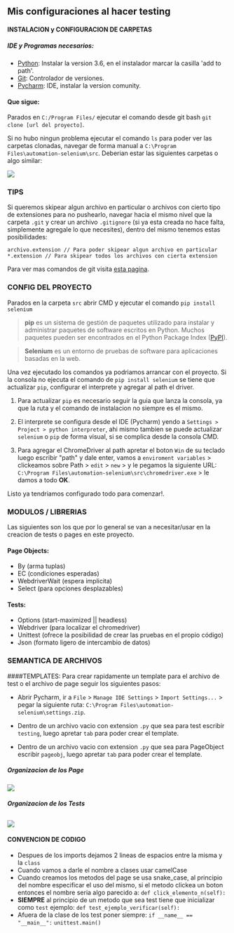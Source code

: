 ## Mis configuraciones al hacer testing

#### INSTALACION y CONFIGURACION DE CARPETAS
##### IDE y Programas necesarios:
- [Python](https://www.python.org/downloads/ "Python"): Instalar la version 3.6, en el instalador marcar la casilla 'add to path'.
- [Git](https://git-scm.com/ "esta pagina"): Controlador de versiones. 
- [Pycharm](https://www.jetbrains.com/pycharm/download/#section=windows "Pycharm"): IDE, instalar la version comunity.

#### Que sigue:
Parados en `C:/Program Files/` ejecutar el comando desde git bash `git clone [url del proyecto]`.

Si no hubo ningun problema ejecutar el comando `ls` para poder ver las carpetas clonadas, navegar de forma manual a `C:\Program Files\automation-selenium\src`. 
Deberian estar las siguientes carpetas o algo similar:

![](Imagenes/organizacionCarpetas.png)
### TIPS
Si queremos skipear algun archivo en particular o archivos con cierto tipo de extensiones para no pushearlo, navegar hacia el mismo nivel que la carpeta `.git` y crear un archivo `.gitignore` (si ya esta creada no hace falta, simplemente agregale lo que necesites), dentro del mismo tenemos estas posibilidades:
```
archivo.extension // Para poder skipear algun archivo en particular
*.extension // Para skipear todos los archivos con cierta extension
```
Para ver mas comandos de git visita [esta pagina](https://www.hostinger.com/tutorials/basic-git-commands "esta pagina").
### CONFIG DEL PROYECTO
Parados en la carpeta `src` abrir CMD y ejecutar el comando `pip install selenium`
> **pip** es un sistema de gestión de paquetes utilizado para instalar y administrar paquetes de software escritos en Python. Muchos paquetes pueden ser encontrados en el Python Package Index ([PyPI](https://pypi.org/ "PyPI")).

> **Selenium** es un entorno de pruebas de software para aplicaciones basadas en la web.

Una vez ejecutado los comandos ya podriamos arrancar con el proyecto.
Si la consola no ejecuta el comando de `pip install selenium` se tiene que actualizar `pip`, configurar el interprete y agregar al path el driver.
1. Para actualizar `pip` es necesario seguir la guia que lanza la consola, ya que la ruta y el comando de instalacion no siempre es el mismo.

2. El interprete se configura desde el IDE (Pycharm) yendo a `Settings > Project > python interpreter`, ahi mismo tambien se puede actualizar `selenium` o `pip` de forma visual, si se complica desde la consola CMD.

3. Para agregar el ChromeDriver al path apretar el boton `Win` de su teclado luego escribir "path" y dale enter, vamos a `enviroment variables` > clickeamos sobre Path > `edit` > `new` > y le pegamos la siguiente URL: `C:\Program Files\automation-selenium\src\chromedriver.exe` > le damos a todo **OK**.

Listo ya tendriamos configurado todo para comenzar!.
### MODULOS / LIBRERIAS 
Las siguientes son los que por lo general se van a necesitar/usar en la creacion de tests o pages en este proyecto.
#### Page Objects:
- By (arma tuplas)
- EC (condiciones esperadas)
- WebdriverWait (espera implicita)
- Select (para opciones desplazables)
#### Tests:
- Options (start-maximized || headless)
- Webdriver (para localizar el chromedriver)
- Unittest (ofrece la posibilidad de crear las pruebas en el propio código)
- Json (formato ligero de intercambio de datos)

### SEMANTICA DE ARCHIVOS
####TEMPLATES:
Para crear rapidamente un template para el archivo de test o el archivo de page seguir los siguientes pasos:
- Abrir Pycharm, ir a `File` > `Manage IDE Settings` > `Import Settings...` > pegar la siguiente ruta: `C:\Program Files\automation-selenium\settings.zip`.

  
- Dentro de un archivo vacio con extension `.py` que sea para test escribir `testing`, luego apretar `tab` para poder crear el template.

  
- Dentro de un archivo vacio con extension `.py` que sea para PageObject escribir `pageobj`, luego apretar `tab` para poder crear el template.
##### Organizacion de los Page
![](Imagenes/pageObjects.png)
##### Organizacion de los Tests
![](Imagenes/tests.png)
------------
#### CONVENCION DE CODIGO
- Despues de los imports dejamos 2 lineas de espacios entre la misma y la `class`
- Cuando vamos a darle el nombre a clases usar camelCase
- Cuando creamos los metodos del page se usa snake_case, al principio del nombre especificar el uso del mismo, si el metodo clickea un boton entonces el nombre seria algo parecido a: `def click_elemento_n(self):`
- **SIEMPRE** al principio de un metodo que sea test tiene que inicializar como `test`  ejemplo:
`def test_ejemplo_verificar(self):`
- Afuera de la clase de los test poner siempre:
`if __name__ == "__main__":` `unittest.main()`
